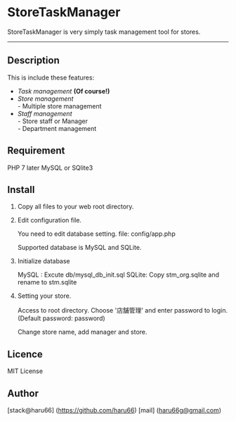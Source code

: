 StoreTaskManager
====

StoreTaskManager is very simply task management tool for stores.

***

## Description

This is include these features:<br>
* *Task management* **(Of course!)**<br>
* *Store management*<br>
        - Multiple store management<br>
* *Staff management*<br>
        - Store staff or Manager<br>
        - Department management

## Requirement

PHP 7 later
MySQL or SQlite3

## Install

1. Copy all files to your web root directory.

2. Edit configuration file.

    You need to edit database setting.
    file: config/app.php

    Supported database is MySQL and SQLite.

4. Initialize database

    MySQL : Excute db/mysql_db_init.sql
    SQLite: Copy stm_org.sqlite and rename to stm.sqlite

5. Setting your store.

    Access to root directory.
    Choose '店舗管理' and enter password to login. (Default password: password)

    Change store name, add manager and store.

## Licence

MIT License

## Author

[stack@haru66] (https://github.com/haru66)
[mail] (haru66g@gmail.com)